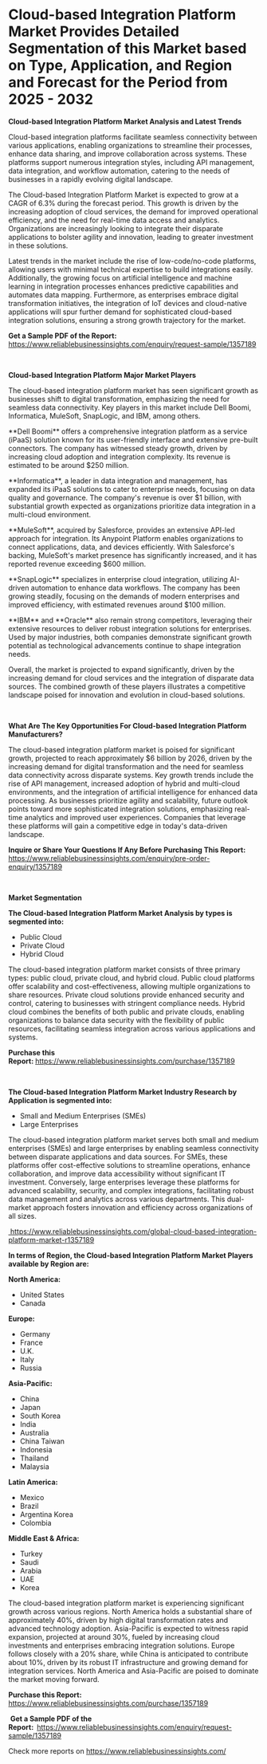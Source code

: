 <p><h1>Cloud-based Integration Platform Market Provides Detailed Segmentation of this Market based on Type, Application, and Region and Forecast for the Period from 2025 - 2032</h1></p><p><strong>Cloud-based Integration Platform Market Analysis and Latest Trends</strong></p>
<p><p>Cloud-based integration platforms facilitate seamless connectivity between various applications, enabling organizations to streamline their processes, enhance data sharing, and improve collaboration across systems. These platforms support numerous integration styles, including API management, data integration, and workflow automation, catering to the needs of businesses in a rapidly evolving digital landscape. </p><p>The Cloud-based Integration Platform Market is expected to grow at a CAGR of 6.3% during the forecast period. This growth is driven by the increasing adoption of cloud services, the demand for improved operational efficiency, and the need for real-time data access and analytics. Organizations are increasingly looking to integrate their disparate applications to bolster agility and innovation, leading to greater investment in these solutions.</p><p>Latest trends in the market include the rise of low-code/no-code platforms, allowing users with minimal technical expertise to build integrations easily. Additionally, the growing focus on artificial intelligence and machine learning in integration processes enhances predictive capabilities and automates data mapping. Furthermore, as enterprises embrace digital transformation initiatives, the integration of IoT devices and cloud-native applications will spur further demand for sophisticated cloud-based integration solutions, ensuring a strong growth trajectory for the market.</p></p>
<p><strong>Get a Sample PDF of the Report:&nbsp;</strong> <a href="https://www.reliablebusinessinsights.com/enquiry/request-sample/1357189?utm_campaign=3083&utm_medium=2&utm_source=Github&utm_content=ia&utm_term=11032025&utm_id=cloud-based-integration-platform">https://www.reliablebusinessinsights.com/enquiry/request-sample/1357189</a></p>
<p>&nbsp;</p>
<p><strong>Cloud-based Integration Platform Major Market Players</strong></p>
<p><p>The cloud-based integration platform market has seen significant growth as businesses shift to digital transformation, emphasizing the need for seamless data connectivity. Key players in this market include Dell Boomi, Informatica, MuleSoft, SnapLogic, and IBM, among others.</p><p>**Dell Boomi** offers a comprehensive integration platform as a service (iPaaS) solution known for its user-friendly interface and extensive pre-built connectors. The company has witnessed steady growth, driven by increasing cloud adoption and integration complexity. Its revenue is estimated to be around $250 million.</p><p>**Informatica**, a leader in data integration and management, has expanded its iPaaS solutions to cater to enterprise needs, focusing on data quality and governance. The company's revenue is over $1 billion, with substantial growth expected as organizations prioritize data integration in a multi-cloud environment.</p><p>**MuleSoft**, acquired by Salesforce, provides an extensive API-led approach for integration. Its Anypoint Platform enables organizations to connect applications, data, and devices efficiently. With Salesforce's backing, MuleSoft's market presence has significantly increased, and it has reported revenue exceeding $600 million.</p><p>**SnapLogic** specializes in enterprise cloud integration, utilizing AI-driven automation to enhance data workflows. The company has been growing steadily, focusing on the demands of modern enterprises and improved efficiency, with estimated revenues around $100 million.</p><p>**IBM** and **Oracle** also remain strong competitors, leveraging their extensive resources to deliver robust integration solutions for enterprises. Used by major industries, both companies demonstrate significant growth potential as technological advancements continue to shape integration needs.</p><p>Overall, the market is projected to expand significantly, driven by the increasing demand for cloud services and the integration of disparate data sources. The combined growth of these players illustrates a competitive landscape poised for innovation and evolution in cloud-based solutions.</p></p>
<p>&nbsp;</p>
<p><strong>What Are The Key Opportunities For Cloud-based Integration Platform Manufacturers?</strong></p>
<p><p>The cloud-based integration platform market is poised for significant growth, projected to reach approximately $6 billion by 2026, driven by the increasing demand for digital transformation and the need for seamless data connectivity across disparate systems. Key growth trends include the rise of API management, increased adoption of hybrid and multi-cloud environments, and the integration of artificial intelligence for enhanced data processing. As businesses prioritize agility and scalability, future outlook points toward more sophisticated integration solutions, emphasizing real-time analytics and improved user experiences. Companies that leverage these platforms will gain a competitive edge in today's data-driven landscape.</p></p>
<p><strong>Inquire or Share Your Questions If Any Before Purchasing This Report:</strong> <a href="https://www.reliablebusinessinsights.com/enquiry/pre-order-enquiry/1357189?utm_campaign=3083&utm_medium=2&utm_source=Github&utm_content=ia&utm_term=11032025&utm_id=cloud-based-integration-platform">https://www.reliablebusinessinsights.com/enquiry/pre-order-enquiry/1357189</a></p>
<p>&nbsp;</p>
<p><strong>Market Segmentation</strong></p>
<p><strong>The Cloud-based Integration Platform Market Analysis by types is segmented into:</strong></p>
<p><ul><li>Public Cloud</li><li>Private Cloud</li><li>Hybrid Cloud</li></ul></p>
<p><p>The cloud-based integration platform market consists of three primary types: public cloud, private cloud, and hybrid cloud. Public cloud platforms offer scalability and cost-effectiveness, allowing multiple organizations to share resources. Private cloud solutions provide enhanced security and control, catering to businesses with stringent compliance needs. Hybrid cloud combines the benefits of both public and private clouds, enabling organizations to balance data security with the flexibility of public resources, facilitating seamless integration across various applications and systems.</p></p>
<p><strong>Purchase this Report:&nbsp;</strong><a href="https://www.reliablebusinessinsights.com/purchase/1357189?utm_campaign=3083&utm_medium=2&utm_source=Github&utm_content=ia&utm_term=11032025&utm_id=cloud-based-integration-platform">https://www.reliablebusinessinsights.com/purchase/1357189</a></p>
<p>&nbsp;</p>
<p><strong>The Cloud-based Integration Platform Market Industry Research by Application is segmented into:</strong></p>
<p><ul><li>Small and Medium Enterprises (SMEs)</li><li>Large Enterprises</li></ul></p>
<p><p>The cloud-based integration platform market serves both small and medium enterprises (SMEs) and large enterprises by enabling seamless connectivity between disparate applications and data sources. For SMEs, these platforms offer cost-effective solutions to streamline operations, enhance collaboration, and improve data accessibility without significant IT investment. Conversely, large enterprises leverage these platforms for advanced scalability, security, and complex integrations, facilitating robust data management and analytics across various departments. This dual-market approach fosters innovation and efficiency across organizations of all sizes.</p></p>
<p><a href="https://www.reliablebusinessinsights.com/global-cloud-based-integration-platform-market-r1357189?utm_campaign=3083&utm_medium=2&utm_source=Github&utm_content=ia&utm_term=11032025&utm_id=cloud-based-integration-platform">&nbsp;https://www.reliablebusinessinsights.com/global-cloud-based-integration-platform-market-r1357189</a></p>
<p><strong>In terms of Region, the Cloud-based Integration Platform Market Players available by Region are:</strong></p>
<p>
    <p> <strong> North America: </strong>
        <ul>
            <li>United States</li>
            <li>Canada</li>
        </ul>
        </p> 
    <p> <strong> Europe: </strong>
        <ul>
            <li>Germany</li>
            <li>France</li>
            <li>U.K.</li>
            <li>Italy</li>
            <li>Russia</li>
        </ul>
        </p> 
    <p> <strong> Asia-Pacific: </strong>
        <ul>
            <li>China</li>
            <li>Japan</li>
            <li>South Korea</li>
            <li>India</li>
            <li>Australia</li>
            <li>China Taiwan</li>
            <li>Indonesia</li>
            <li>Thailand</li>
            <li>Malaysia</li>
        </ul>
        </p> 
    <p> <strong> Latin America: </strong>
        <ul>
            <li>Mexico</li>
            <li>Brazil</li>
            <li>Argentina Korea</li>
            <li>Colombia</li>
        </ul>
        </p> 
    <p> <strong> Middle East & Africa: </strong>
        <ul>
            <li>Turkey</li>
            <li>Saudi</li>
            <li>Arabia</li>
            <li>UAE</li>
            <li>Korea</li>
        </ul>
    </p>
    </p>
<p><p>The cloud-based integration platform market is experiencing significant growth across various regions. North America holds a substantial share of approximately 40%, driven by high digital transformation rates and advanced technology adoption. Asia-Pacific is expected to witness rapid expansion, projected at around 30%, fueled by increasing cloud investments and enterprises embracing integration solutions. Europe follows closely with a 20% share, while China is anticipated to contribute about 10%, driven by its robust IT infrastructure and growing demand for integration services. North America and Asia-Pacific are poised to dominate the market moving forward.</p></p>
<p><strong>Purchase this Report: </strong><a href="https://www.reliablebusinessinsights.com/purchase/1357189?utm_campaign=3083&utm_medium=2&utm_source=Github&utm_content=ia&utm_term=11032025&utm_id=cloud-based-integration-platform">https://www.reliablebusinessinsights.com/purchase/1357189</a></p>
<p>&nbsp;<strong>Get a Sample PDF of the Report:&nbsp;&nbsp;</strong><a href="https://www.reliablebusinessinsights.com/enquiry/request-sample/1357189?utm_campaign=3083&utm_medium=2&utm_source=Github&utm_content=ia&utm_term=11032025&utm_id=cloud-based-integration-platform">https://www.reliablebusinessinsights.com/enquiry/request-sample/1357189</a></p>
<p><strong></strong></p>
<p>Check more reports on <a href="https://www.reliablebusinessinsights.com/?utm_campaign=3083&utm_medium=2&utm_source=Github&utm_content=ia&utm_term=11032025&utm_id=cloud-based-integration-platform">https://www.reliablebusinessinsights.com/</a></p>
